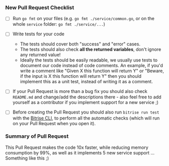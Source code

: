 ### New Pull Request Checklist

- [ ] Run `go fmt` on your files (e.g. `go fmt ./service/common.go`, or on the whole `service` folder: `go fmt ./service/...`)
- [ ] Write tests for your code
  - The tests should cover both "success" and "error" cases.
  - The tests should also check **all the returned variables**, don't ignore any returned value!
  - Ideally the tests should be easily readable, we usually use tests to document our code instead of code comments.
    An example, if you'd write a comment like "Given X this function will return Y" or
    "Beware, if the input is X this function will return Y" then you should implement this as
    a unit test, instead of writing it as a comment.
- [ ] If your Pull Request is more than a bug fix you should also check `README.md` and change/add the descriptions there - also
  feel free to add yourself as a contributor if you implement support for a new service ;)
- [ ] Before creating the Pull Request you should also run `bitrise run test` with the [Bitrise CLI](https://www.bitrise.io/cli),
  to perform all the automatic checks (which will run on your Pull Request when you open it).


### Summary of Pull Request

This Pull Request makes the code 10x faster, while reducing
memory consumption by 99%, as well as it implements 5 new service support ...
Something like this ;)
